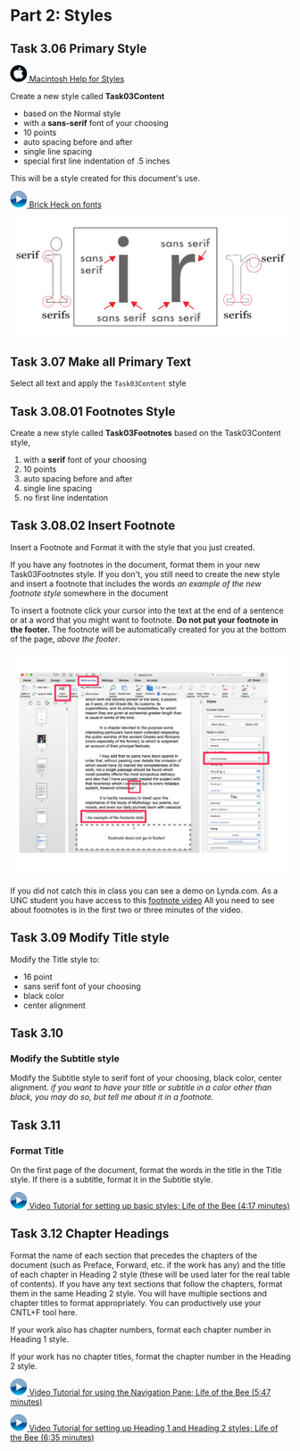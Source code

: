 # Part 2: Styles

## Task 3.06 Primary Style

<img src="images/mac.png" width="30">[  Macintosh Help for Styles](https://github.com/lblakej/document-markup-mac-help/blob/master/docs-mac-project-part-2/README.md)


Create a new style called **Task03Content**

* based on the Normal style
* with a **sans-serif** font of your choosing
* 10 points
* auto spacing before and after
* single line spacing
* special first line indentation of .5 inches

This will be a style created for this document's use.

<img src="images/video.png" alt="video graphic" width="30">[ Brick Heck on fonts](https://www.youtube.com/watch?v=8nL-8H61Aiw)

<img src="images/fonts.png" alt="fonts graphic">


## Task 3.07 Make all Primary Text

Select all text and apply the ```Task03Content``` style

## Task 3.08.01 Footnotes Style

Create a new style called **Task03Footnotes** based on the Task03Content style,

1. with a **serif** font of your choosing
2. 10 points
3. auto spacing before and after
4. single line spacing
5. no first line indentation

## Task 3.08.02 Insert Footnote

Insert a Footnote and Format it with the style that you just created.

If you have any footnotes in the document, format them in your new Task03Footnotes style.
If you don't, you still need to create the new style and insert a footnote that includes the words *an example of the new footnote style* somewhere in the document

To insert a footnote click your cursor into the text at the end of a sentence or at a word that you might want to footnote. **Do not put your footnote in the footer.** The footnote will be automatically created for you at the bottom of the page, *above the footer*.

<img src="images/footnote.svg" alt="footnote">

If you did not catch this in class you can see a demo on Lynda.com. As a UNC student you have access to this [footnote video](https://www.lynda.com/Word-tutorials/Create-footnote-endnote/664807/736011-4.html) All you need to see about footnotes is in the first two or three minutes of the video.



## Task 3.09 Modify Title style

Modify the Title style to:

* 16 point
* sans serif font of your choosing
* black color
* center alignment

## Task 3.10
### Modify the Subtitle style

Modify the Subtitle style to serif font of your choosing,
black color, center alignment.
_if you want to have your title or subtitle in a color other than black, you may do so, but tell me about it in a footnote._

## Task 3.11
### Format Title

On the first page of the document, format the words in the title in the Title style.
If there is a subtitle, format it in the Subtitle style.

<img src="images/video.png" width="30">[ Video Tutorial for setting up basic styles; Life of the Bee (4:17 minutes)](https://ils.unc.edu/courses/2017_fall/inls161_001/videos/markup/markup-08-styles.mp4)

## Task 3.12 Chapter Headings

Format the name of each section that precedes the chapters of the document (such as Preface, Forward, etc. if the work has any) and the title of each chapter in Heading 2 style (these will be used later for the real table of contents). If you have any text sections that follow the chapters, format them in the same Heading 2 style.  You will have multiple sections and chapter titles to format appropriately. You can productively use your CNTL+F tool here.

If your work also has chapter numbers, format each chapter number in Heading 1 style.

If your work has no chapter titles, format the chapter number in the Heading 2 style.

<img src="images/video.png" width="30">[ Video Tutorial for using the Navigation Pane; Life of the Bee (5:47 minutes)](https://ils.unc.edu/courses/2017_fall/inls161_001/videos/markup/markup-09-navigation-pane.mp4)

<img src="images/video.png" width="30">[ Video Tutorial for setting up Heading 1 and Heading 2 styles; Life of the Bee (6:35 minutes)](https://ils.unc.edu/courses/2017_fall/inls161_001/videos/markup/markup-10-heading1and2.mp4)
